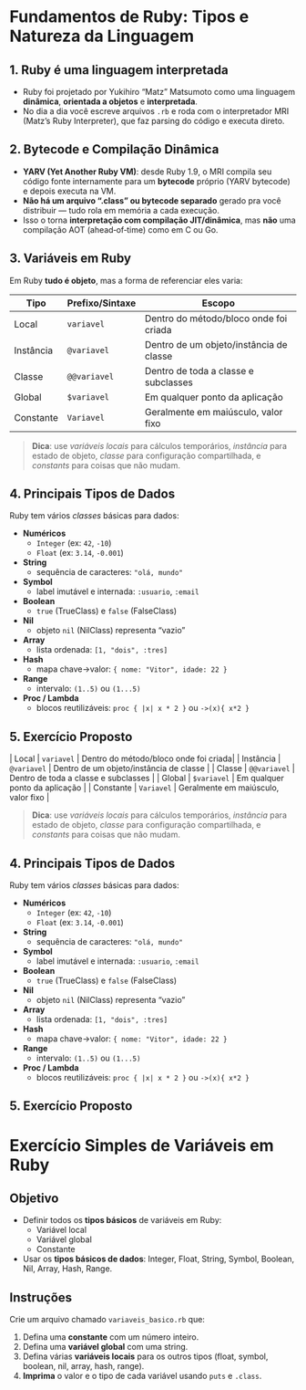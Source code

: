 # Fundamentos de Ruby: Tipos e Natureza da Linguagem

## 1. Ruby é uma linguagem interpretada  
- Ruby foi projetado por Yukihiro “Matz” Matsumoto como uma linguagem **dinâmica**, **orientada a objetos** e **interpretada**.  
- No dia a dia você escreve arquivos `.rb` e roda com o interpretador MRI (Matz’s Ruby Interpreter), que faz parsing do código e executa direto.

## 2. Bytecode e Compilação Dinâmica  
- **YARV (Yet Another Ruby VM)**: desde Ruby 1.9, o MRI compila seu código fonte internamente para um **bytecode** próprio (YARV bytecode) e depois executa na VM.  
- **Não há um arquivo “.class” ou bytecode separado** gerado pra você distribuir — tudo rola em memória a cada execução.  
- Isso o torna **interpretação com compilação JIT/dinâmica**, mas **não** uma compilação AOT (ahead‑of‑time) como em C ou Go.

## 3. Variáveis em Ruby  
Em Ruby **tudo é objeto**, mas a forma de referenciar eles varia:

| Tipo              | Prefixo/Sintaxe | Escopo                                |
|-------------------|-----------------|---------------------------------------|
| Local             | `variavel`      | Dentro do método/bloco onde foi criada|
| Instância         | `@variavel`     | Dentro de um objeto/instância de classe |
| Classe            | `@@variavel`    | Dentro de toda a classe e subclasses  |
| Global            | `$variavel`     | Em qualquer ponto da aplicação        |
| Constante         | `Variavel`      | Geralmente em maiúsculo, valor fixo   |

> **Dica**: use _variáveis locais_ para cálculos temporários, _instância_ para estado de objeto, _classe_ para configuração compartilhada, e _constants_ para coisas que não mudam.

## 4. Principais Tipos de Dados  
Ruby tem vários _classes_ básicas para dados:

- **Numéricos**  
  - `Integer` (ex: `42`, `-10`)  
  - `Float`   (ex: `3.14`, `-0.001`)  
- **String**  
  - sequência de caracteres: `"olá, mundo"`  
- **Symbol**  
  - label imutável e internada: `:usuario`, `:email`  
- **Boolean**  
  - `true` (TrueClass) e `false` (FalseClass)  
- **Nil**  
  - objeto `nil` (NilClass) representa “vazio”  
- **Array**  
  - lista ordenada: `[1, "dois", :tres]`  
- **Hash**  
  - mapa chave→valor: `{ nome: "Vitor", idade: 22 }`  
- **Range**  
  - intervalo: `(1..5)` ou `(1...5)`  
- **Proc / Lambda**  
  - blocos reutilizáveis: `proc { |x| x * 2 }` ou `->(x){ x*2 }`

## 5. Exercício Proposto  
| Local             | `variavel`      | Dentro do método/bloco onde foi criada|
| Instância         | `@variavel`     | Dentro de um objeto/instância de classe |
| Classe            | `@@variavel`    | Dentro de toda a classe e subclasses  |
| Global            | `$variavel`     | Em qualquer ponto da aplicação        |
| Constante         | `Variavel`      | Geralmente em maiúsculo, valor fixo   |

> **Dica**: use _variáveis locais_ para cálculos temporários, _instância_ para estado de objeto, _classe_ para configuração compartilhada, e _constants_ para coisas que não mudam.

## 4. Principais Tipos de Dados  
Ruby tem vários _classes_ básicas para dados:

- **Numéricos**  
  - `Integer` (ex: `42`, `-10`)  
  - `Float`   (ex: `3.14`, `-0.001`)  
- **String**  
  - sequência de caracteres: `"olá, mundo"`  
- **Symbol**  
  - label imutável e internada: `:usuario`, `:email`  
- **Boolean**  
  - `true` (TrueClass) e `false` (FalseClass)  
- **Nil**  
  - objeto `nil` (NilClass) representa “vazio”  
- **Array**  
  - lista ordenada: `[1, "dois", :tres]`  
- **Hash**  
  - mapa chave→valor: `{ nome: "Vitor", idade: 22 }`  
- **Range**  
  - intervalo: `(1..5)` ou `(1...5)`  
- **Proc / Lambda**  
  - blocos reutilizáveis: `proc { |x| x * 2 }` ou `->(x){ x*2 }`

## 5. Exercício Proposto  
# Exercício Simples de Variáveis em Ruby

## Objetivo
- Definir todos os **tipos básicos** de variáveis em Ruby:  
  - Variável local  
  - Variável global  
  - Constante  
- Usar os **tipos básicos de dados**: Integer, Float, String, Symbol, Boolean, Nil, Array, Hash, Range.

## Instruções
Crie um arquivo chamado `variaveis_basico.rb` que:

1. Defina uma **constante** com um número inteiro.
2. Defina uma **variável global** com uma string.
3. Defina várias **variáveis locais** para os outros tipos (float, symbol, boolean, nil, array, hash, range).
4. **Imprima** o valor e o tipo de cada variável usando `puts` e `.class`.

